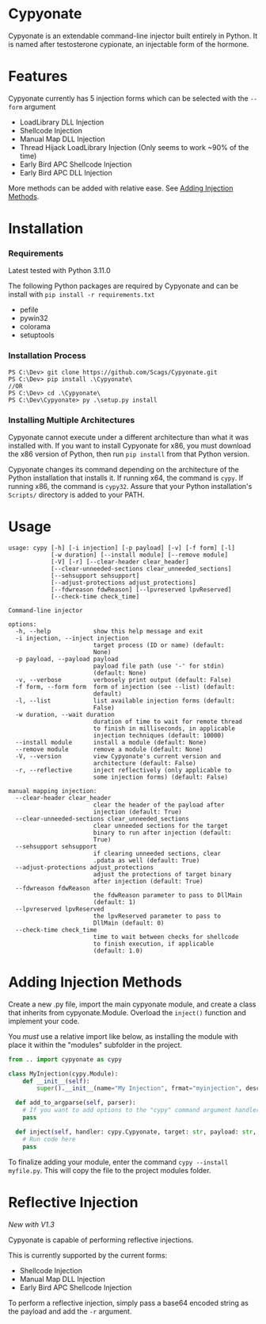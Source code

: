 # Cypyonate
Cypyonate is an extendable command-line injector built entirely in Python. It is named after testosterone cypionate, an injectable form of the hormone.

# Features
Cypyonate currently has 5 injection forms which can be selected with the `--form` argument
- LoadLibrary DLL Injection
- Shellcode Injection
- Manual Map DLL Injection
- Thread Hijack LoadLibrary Injection (Only seems to work ~90% of the time)
- Early Bird APC Shellcode Injection
- Early Bird APC DLL Injection

More methods can be added with relative ease. See [Adding Injection Methods](https://github.com/Scags/cypyonate#adding-injection-methods).

# Installation
### Requirements
Latest tested with Python 3.11.0

The following Python packages are required by Cypyonate and can be install with `pip install -r requirements.txt`
- pefile
- pywin32
- colorama
- setuptools

### Installation Process
```
PS C:\Dev> git clone https://github.com/Scags/Cypyonate.git
PS C:\Dev> pip install .\Cypyonate\
//OR
PS C:\Dev> cd .\Cypyonate\
PS C:\Dev\Cypyonate> py .\setup.py install
```

### Installing Multiple Architectures
Cypyonate cannot execute under a different architecture than what it was installed with. If you want to install Cypyonate for x86, you must download the x86 version of Python, then run `pip install` from that Python version.

Cypyonate changes its command depending on the architecture of the Python installation that installs it. If running x64, the command is `cypy`. If running x86, the command is `cypy32`. Assure that your Python installation's `Scripts/` directory is added to your PATH.
# Usage
```
usage: cypy [-h] [-i injection] [-p payload] [-v] [-f form] [-l]    
            [-w duration] [--install module] [--remove module]
            [-V] [-r] [--clear-header clear_header]
            [--clear-unneeded-sections clear_unneeded_sections]     
            [--sehsupport sehsupport]
            [--adjust-protections adjust_protections]
            [--fdwreason fdwReason] [--lpvreserved lpvReserved]     
            [--check-time check_time]

Command-line injector

options:
  -h, --help            show this help message and exit
  -i injection, --inject injection
                        target process (ID or name) (default:       
                        None)
  -p payload, --payload payload
                        payload file path (use '-' for stdin)       
                        (default: None)
  -v, --verbose         verbosely print output (default: False)     
  -f form, --form form  form of injection (see --list) (default:    
                        default)
  -l, --list            list available injection forms (default:    
                        False)
  -w duration, --wait duration
                        duration of time to wait for remote thread  
                        to finish in milliseconds, in applicable    
                        injection techniques (default: 10000)       
  --install module      install a module (default: None)
  --remove module       remove a module (default: None)
  -V, --version         view Cypyonate's current version and        
                        architecture (default: False)
  -r, --reflective      inject reflectively (only applicable to     
                        some injection forms) (default: False)      

manual mapping injection:
  --clear-header clear_header
                        clear the header of the payload after       
                        injection (default: True)
  --clear-unneeded-sections clear_unneeded_sections
                        clear unneeded sections for the target      
                        binary to run after injection (default:     
                        True)
  --sehsupport sehsupport
                        if clearing unneeded sections, clear        
                        .pdata as well (default: True)
  --adjust-protections adjust_protections
                        adjust the protections of target binary     
                        after injection (default: True)
  --fdwreason fdwReason
                        the fdwReason parameter to pass to DllMain  
                        (default: 1)
  --lpvreserved lpvReserved
                        the lpvReserved parameter to pass to        
                        DllMain (default: 0)
  --check-time check_time
                        time to wait between checks for shellcode   
                        to finish execution, if applicable
                        (default: 1.0)
```
# Adding Injection Methods
Create a new .py file, import the main cypyonate module, and create a class that inherits from cypyonate.Module. Overload the `inject()` function and implement your code.

You *must* use a relative import like below, as installing the module with place it within the "modules" subfolder in the project.

```py
from .. import cypyonate as cypy

class MyInjection(cypy.Module):
	def __init__(self):
		super().__init__(name="My Injection", frmat="myinjection", desc="My custom injection method")

  def add_to_argparse(self, parser):
    # If you want to add options to the "cypy" command argument handler
    pass

  def inject(self, handler: cypy.Cypyonate, target: str, payload: str, verbose: bool):
    # Run code here
    pass
```

To finalize adding your module, enter the command `cypy --install myfile.py`. This will copy the file to the project modules folder.

# Reflective Injection
*New with V1.3*

Cypyonate is capable of performing reflective injections.

This is currently supported by the current forms:
- Shellcode Injection
- Manual Map DLL Injection
- Early Bird APC Shellcode Injection

To perform a reflective injection, simply pass a base64 encoded string as the payload and add the `-r` argument.